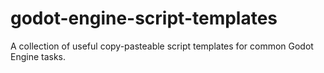 # godot-engine-script-templates
A collection of useful copy-pasteable script templates for common Godot Engine tasks.
